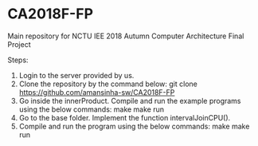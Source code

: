 # CA2018F-FP
Main repository for NCTU IEE 2018 Autumn Computer Architecture Final Project

Steps:
1. Login to the server provided by us.
2. Clone the repository by the command below:
    git clone https://github.com/amansinha-sw/CA2018F-FP
3. Go inside the innerProduct. Compile and run the example programs using the below commands:
    make
    make run
4. Go to the base folder. Implement the function intervalJoinCPU().
5. Compile and run the program using the below commands:
    make
    make run
